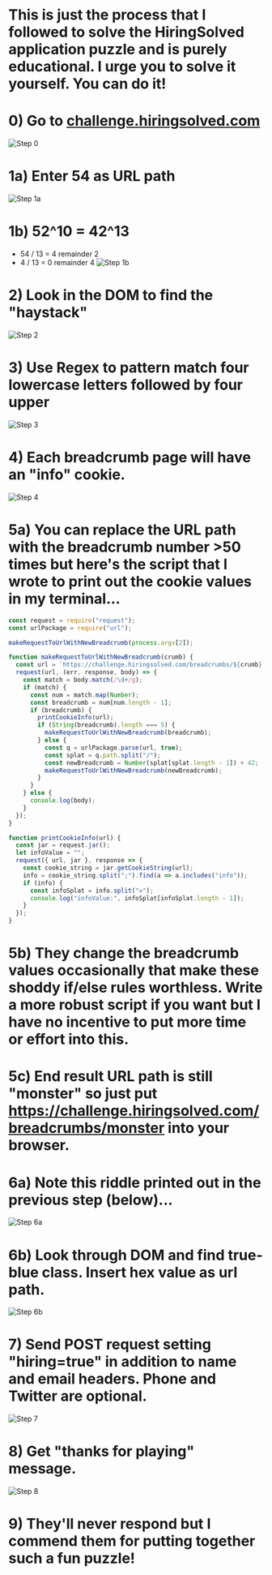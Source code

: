 # This is just the process that I followed to solve the HiringSolved application puzzle and is purely educational. I urge you to solve it yourself. You can do it!

# 0) Go to [challenge.hiringsolved.com](https://challenge.hiringsolved.com/)
![Step 0](img/0.png)

# 1a) Enter 54 as URL path
![Step 1a](img/1a.png)

# 1b) 52^10 = 42^13
* 54 / 13 = 4 remainder 2 
* 4  / 13 = 0 remainder 4
![Step 1b](img/1b.png)

# 2) Look in the DOM to find the "haystack"
![Step 2](img/2.png)

# 3) Use Regex to pattern match four lowercase letters followed by four upper
![Step 3](img/3.png)

# 4) Each breadcrumb page will have an "info" cookie.
![Step 4](img/4.png)

# 5a) You can replace the URL path with the breadcrumb number >50 times but here's the script that I wrote to print out the cookie values in my terminal...
```javascript
const request = require("request");
const urlPackage = require("url");

makeRequestToUrlWithNewBreadcrumb(process.argv[2]);

function makeRequestToUrlWithNewBreadcrumb(crumb) {
  const url = `https://challenge.hiringsolved.com/breadcrumbs/${crumb}`;
  request(url, (err, response, body) => {
    const match = body.match(/\d+/g);
    if (match) {
      const num = match.map(Number);
      const breadcrumb = num[num.length - 1];
      if (breadcrumb) {
        printCookieInfo(url);
        if (String(breadcrumb).length === 5) {
          makeRequestToUrlWithNewBreadcrumb(breadcrumb);
        } else {
          const q = urlPackage.parse(url, true);
          const splat = q.path.split("/");
          const newBreadcrumb = Number(splat[splat.length - 1]) + 42;
          makeRequestToUrlWithNewBreadcrumb(newBreadcrumb);
        }
      }
    } else {
      console.log(body);
    }
  });
}

function printCookieInfo(url) {
  const jar = request.jar();
  let infoValue = "";
  request({ url, jar }, response => {
    const cookie_string = jar.getCookieString(url);
    info = cookie_string.split(";").find(a => a.includes("info"));
    if (info) {
      const infoSplat = info.split("=");
      console.log("infoValue:", infoSplat[infoSplat.length - 1]);
    }
  });
}
```
# 5b) They change the breadcrumb values occasionally that make these shoddy if/else rules worthless. Write a more robust script if you want but I have no incentive to put more time or effort into this.

# 5c) End result URL path is still "monster" so just put https://challenge.hiringsolved.com/breadcrumbs/monster into your browser.

# 6a) Note this riddle printed out in the previous step (below)...
![Step 6a](img/6a.png)

# 6b) Look through DOM and find **true-blue** class. Insert hex value as url path.
![Step 6b](img/6b.png)

# 7) Send POST request setting "**hiring=true**" in addition to name and email headers. Phone and Twitter are optional.
![Step 7](img/7.png)

# 8) Get "thanks for playing" message.
![Step 8](img/8.png)

# 9) They'll never respond but I commend them for putting together such a fun puzzle!